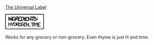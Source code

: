 [The Universal Label](https://xkcd.com/1123)

![The Universal Label](./random_comic.png)

Works for any grocery or non-grocery. Even thyme is just H and time.


